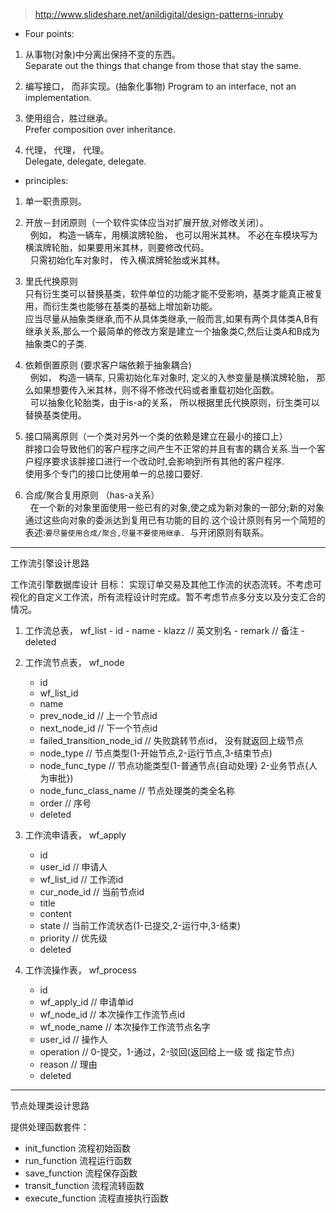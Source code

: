 > http://www.slideshare.net/anildigital/design-patterns-inruby  

- Four points: 

1. 从事物(对象)中分离出保持不变的东西。  
   Separate out the things that change from those that stay the same.    
   
2. 编写接口， 而非实现。(抽象化事物)
   Program to an interface, not an implementation.    
   
3. 使用组合，胜过继承。  
   Prefer composition over inheritance.    
   
4. 代理， 代理， 代理。  
   Delegate, delegate, delegate.


- principles: 

1. 单一职责原则。 

2. 开放－封闭原则（一个软件实体应当对扩展开放,对修改关闭）。    
   例如， 构造一辆车，用横滨牌轮胎， 也可以用米其林。 不必在车模块写为横滨牌轮胎，如果要用米其林，则要修改代码。   
   只需初始化车对象时， 传入横滨牌轮胎或米其林。
   
3. 里氏代换原则       
   只有衍生类可以替换基类，软件单位的功能才能不受影响，基类才能真正被复用，而衍生类也能够在基类的基础上增加新功能。        
   应当尽量从抽象类继承,而不从具体类继承,一般而言,如果有两个具体类A,B有继承关系,那么一个最简单的修改方案是建立一个抽象类C,然后让类A和B成为抽象类C的子类.
   
4. 依赖倒置原则 (要求客户端依赖于抽象耦合)         
   例如， 构造一辆车, 只需初始化车对象时, 定义的入参变量是横滨牌轮胎， 那么如果想要传入米其林，则不得不修改代码或者重载初始化函数。    
   可以抽象化轮胎类，由于is-a的关系， 所以根据里氏代换原则，衍生类可以替换基类使用。  
   
5. 接口隔离原则（一个类对另外一个类的依赖是建立在最小的接口上）        
   胖接口会导致他们的客户程序之间产生不正常的并且有害的耦合关系.当一个客户程序要求该胖接口进行一个改动时,会影响到所有其他的客户程序.        
   使用多个专门的接口比使用单一的总接口要好.       
   
6. 合成/聚合复用原则 （has-a关系）       
   在一个新的对象里面使用一些已有的对象,使之成为新对象的一部分;新的对象通过这些向对象的委派达到复用已有功能的目的.这个设计原则有另一个简短的表述:`要尽量使用合成/聚合,尽量不要使用继承.`  与开闭原则有联系。 

   
-----------------------------------
工作流引擎设计思路

工作流引擎数据库设计
目标： 实现订单交易及其他工作流的状态流转。不考虑可视化的自定义工作流，所有流程设计时完成。暂不考虑节点多分支以及分支汇合的情况。

  1.  工作流总表， wf_list
     - id
     - name
     - klazz     // 英文别名
     - remark    // 备注
     - deleted

  2. 工作流节点表， wf_node
     - id
     - wf_list_id
     - name
     - prev_node_id      // 上一个节点id
     - next_node_id      // 下一个节点id
     - failed_transition_node_id  // 失败跳转节点id， 没有就返回上级节点
     - node_type          // 节点类型(1-开始节点,2-运行节点,3-结束节点)  
     - node_func_type // 节点功能类型(1-普通节点{自动处理} 2-业务节点{人为审批})
     - node_func_class_name  // 节点处理类的类全名称
     - order    // 序号
     - deleted

  3. 工作流申请表， wf_apply
     - id
     - user_id          // 申请人
     - wf_list_id       // 工作流id
     - cur_node_id  // 当前节点id
     - title
     - content
     - state     // 当前工作流状态(1-已提交,2-运行中,3-结束)
     - priority  // 优先级
     - deleted

  4. 工作流操作表， wf_process
     - id 
     - wf_apply_id  // 申请单id
     - wf_node_id   // 本次操作工作流节点id 
     - wf_node_name // 本次操作工作流节点名字
     - user_id         // 操作人
     - operation     // 0-提交，1-通过，2-驳回(返回给上一级 或 指定节点)
     - reason         // 理由
     - deleted

----------------------------
节点处理类设计思路

提供处理函数套件：

 - init_function  流程初始函数
 - run_function 流程运行函数
 - save_function 流程保存函数
 - transit_function  流程流转函数
 - execute_function  流程直接执行函数


